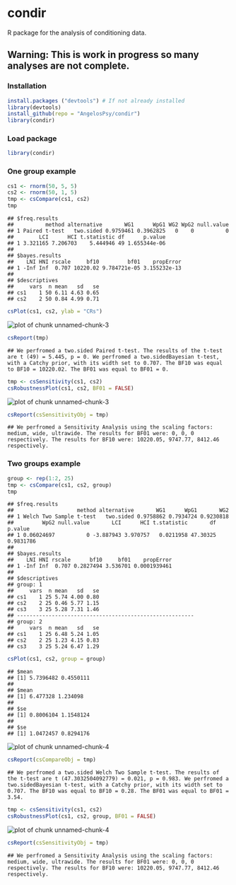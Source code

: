 # condir

R package for the analysis of conditioning data.

## Warning: This is work in progress so many analyses are not complete.

### Installation

```r
install.packages ("devtools") # If not already installed
library(devtools)
install_github(repo = "AngelosPsy/condir")
library(condir)
```

### Load package

```r
library(condir)
```

### One group example

```r
cs1 <- rnorm(50, 5, 5)
cs2 <- rnorm(50, 1, 5)
tmp <- csCompare(cs1, cs2)
tmp
```

```
## $freq.results
##          method alternative       WG1      WpG1 WG2 WpG2 null.value
## 1 Paired t-test   two.sided 0.9759461 0.3962825   0    0          0
##        LCI      HCI t.statistic df      p.value
## 1 3.321165 7.206703    5.444946 49 1.655344e-06
## 
## $bayes.results
##    LNI HNI rscale     bf10         bf01    propError
## 1 -Inf Inf  0.707 10220.02 9.784721e-05 3.155232e-13
## 
## $descriptives
##     vars  n mean   sd   se
## cs1    1 50 6.11 4.63 0.65
## cs2    2 50 0.84 4.99 0.71
```

```r
csPlot(cs1, cs2, ylab = "CRs")
```

![plot of chunk unnamed-chunk-3](figure/unnamed-chunk-3-1.png)

```r
csReport(tmp)
```

```
## We perfromed a two.sided Paired t-test. The results of the t-test are t (49) = 5.445, p = 0. We perfromed a two.sidedBayesian t-test, with a Catchy prior, with its width set to 0.707. The BF10 was equal to BF10 = 10220.02. The BF01 was equal to BF01 = 0.
```

```r
tmp <- csSensitivity(cs1, cs2)
csRobustnessPlot(cs1, cs2, BF01 = FALSE)
```

![plot of chunk unnamed-chunk-3](figure/unnamed-chunk-3-2.png)

```r
csReport(csSensitivityObj = tmp)
```

```
## We perfromed a Sensitivity Analysis using the scaling factors: medium, wide, ultrawide. The results for BF01 were: 0, 0, 0 respectively. The results for BF10 were: 10220.05, 9747.77, 8412.46 respectively.
```

### Two groups example

```r
group <- rep(1:2, 25)
tmp <- csCompare(cs1, cs2, group)
tmp
```

```
## $freq.results
##                    method alternative       WG1      WpG1       WG2
## 1 Welch Two Sample t-test   two.sided 0.9758862 0.7934724 0.9230818
##         WpG2 null.value       LCI      HCI t.statistic       df   p.value
## 1 0.06024697          0 -3.887943 3.970757   0.0211958 47.30325 0.9831786
## 
## $bayes.results
##    LNI HNI rscale      bf10     bf01    propError
## 1 -Inf Inf  0.707 0.2827494 3.536701 0.0001939461
## 
## $descriptives
## group: 1
##     vars  n mean   sd   se
## cs1    1 25 5.74 4.00 0.80
## cs2    2 25 0.46 5.77 1.15
## cs3    3 25 5.28 7.31 1.46
## -------------------------------------------------------- 
## group: 2
##     vars  n mean   sd   se
## cs1    1 25 6.48 5.24 1.05
## cs2    2 25 1.23 4.15 0.83
## cs3    3 25 5.24 6.47 1.29
```

```r
csPlot(cs1, cs2, group = group)
```

```
## $mean
## [1] 5.7396482 0.4550111
## 
## $mean
## [1] 6.477328 1.234098
## 
## $se
## [1] 0.8006104 1.1548124
## 
## $se
## [1] 1.0472457 0.8294176
```

![plot of chunk unnamed-chunk-4](figure/unnamed-chunk-4-1.png)

```r
csReport(csCompareObj = tmp)
```

```
## We perfromed a two.sided Welch Two Sample t-test. The results of the t-test are t (47.3032504092779) = 0.021, p = 0.983. We perfromed a two.sidedBayesian t-test, with a Catchy prior, with its width set to 0.707. The BF10 was equal to BF10 = 0.28. The BF01 was equal to BF01 = 3.54.
```

```r
tmp <- csSensitivity(cs1, cs2)
csRobustnessPlot(cs1, cs2, group, BF01 = FALSE)
```

![plot of chunk unnamed-chunk-4](figure/unnamed-chunk-4-2.png)

```r
csReport(csSensitivityObj = tmp)
```

```
## We perfromed a Sensitivity Analysis using the scaling factors: medium, wide, ultrawide. The results for BF01 were: 0, 0, 0 respectively. The results for BF10 were: 10220.05, 9747.77, 8412.46 respectively.
```
